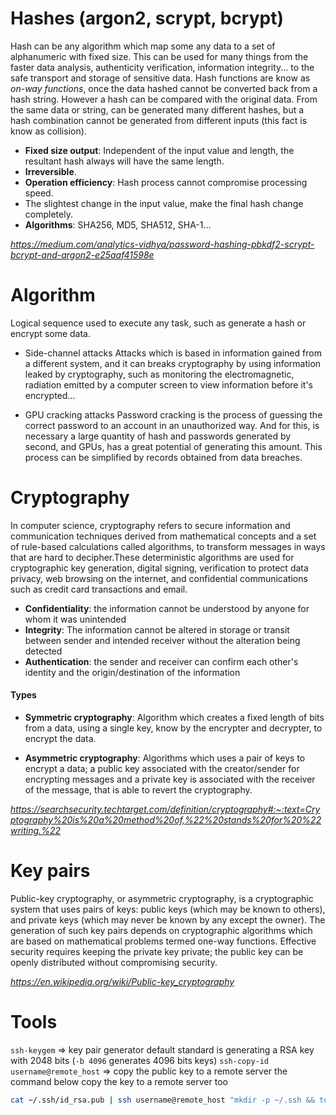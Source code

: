 # Hashes (argon2, scrypt, bcrypt)

Hash can be any algorithm which map some any data to a set of alphanumeric with fixed size. This can be used for many things from the faster data analysis, authenticity verification, information integrity... to the safe transport and storage of sensitive data. Hash functions are know as _on-way functions_, once the data hashed cannot be converted back from a hash string. However a hash can be compared with the original data. From the same data or string, can be generated many different hashes, but a hash combination cannot be generated from different inputs (this fact is know as collision).

- **Fixed size output**: Independent of the input value and length, the resultant hash always will have the same length.
- **Irreversible**.
- **Operation efficiency**: Hash process cannot compromise processing speed.
- The slightest change in the input value, make the final hash change completely.
- **Algorithms**: SHA256, MD5, SHA512, SHA-1...

*https://medium.com/analytics-vidhya/password-hashing-pbkdf2-scrypt-bcrypt-and-argon2-e25aaf41598e*

# Algorithm

Logical sequence used to execute any task, such as generate a hash or encrypt some data.

- Side-channel attacks
  Attacks which is based in information gained from a different system, and it can breaks cryptography by using information leaked by cryptography, such as monitoring the electromagnetic, radiation emitted by a computer screen to view information before it's encrypted...

- GPU cracking attacks
  Password cracking is the process of guessing the correct password to an account in an unauthorized way. And for this, is necessary a large quantity of hash and passwords generated by second, and GPUs, has a great potential of generating this amount. This process can be simplified by records obtained from data breaches.

# Cryptography

In computer science, cryptography refers to secure information and communication techniques derived from mathematical concepts and a set of rule-based calculations called algorithms, to transform messages in ways that are hard to decipher.These deterministic algorithms are used for cryptographic key generation, digital signing, verification to protect data privacy, web browsing on the internet, and confidential communications such as credit card transactions and email.

- **Confidentiality**: the information cannot be understood by anyone for whom it was unintended
- **Integrity**: The information cannot be altered in storage or transit between sender and intended receiver without the alteration being detected
- **Authentication**: the sender and receiver can confirm each other's identity and the origin/destination of the information

#### Types

- **Symmetric cryptography**: Algorithm which creates a fixed length of bits from a data, using a single key, know by the encrypter and decrypter, to encrypt the data.

- **Asymmetric cryptography**: Algorithms which uses a pair of keys to encrypt a data; a public key associated with the creator/sender for encrypting messages and a private key is associated with the receiver of the message, that is able to revert the cryptography.

*https://searchsecurity.techtarget.com/definition/cryptography#:~:text=Cryptography%20is%20a%20method%20of,%22%20stands%20for%20%22writing.%22*

# Key pairs

Public-key cryptography, or asymmetric cryptography, is a cryptographic system that uses pairs of keys: public keys (which may be known to others), and private keys (which may never be known by any except the owner). The generation of such key pairs depends on cryptographic algorithms which are based on mathematical problems termed one-way functions. Effective security requires keeping the private key private; the public key can be openly distributed without compromising security.

*https://en.wikipedia.org/wiki/Public-key_cryptography*

# Tools

`ssh-keygem` => key pair generator default standard is generating a RSA key with 2048 bits (`-b 4096` generates 4096 bits keys)
`ssh-copy-id username@remote_host` => copy the public key to a remote server
the command below copy the key to a remote server too

```bash
cat ~/.ssh/id_rsa.pub | ssh username@remote_host "mkdir -p ~/.ssh && touch ~/.ssh/authorized_keys && chmod -R go= ~/.ssh && cat >> ~/.ssh/authorized_keys"

```
